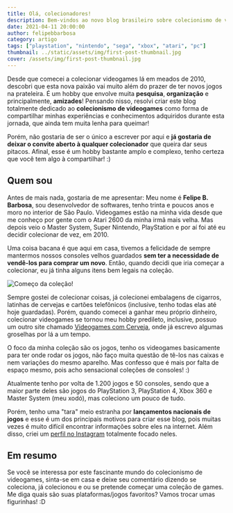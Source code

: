 ```yaml
---
title: Olá, colecionadores!
description: Bem-vindos ao novo blog brasileiro sobre colecionismo de videogames.
date: 2021-04-11 20:00:00
author: felipebbarbosa
category: artigo
tags: ["playstation", "nintendo", "sega", "xbox", "atari", "pc"]
thumbnail: ../static/assets/img/first-post-thumbnail.jpg
cover: /assets/img/first-post-thumbnail.jpg
---
```


Desde que comecei a colecionar videogames lá em meados de 2010, descobri que esta nova paixão vai muito além do prazer de ter novos jogos na prateleira. É um hobby que envolve muita **pesquisa**, **organização** e principalmente, **amizades**! Pensando nisso, resolvi criar este blog totalmente dedicado ao **colecionismo de videogames** como forma de compartilhar minhas experiências e conhecimentos adquiridos durante esta jornada, que ainda tem muita lenha para queimar!

Porém, não gostaria de ser o único a escrever por aqui e **já gostaria de deixar o convite aberto à qualquer colecionador** que queira dar seus pitacos. Afinal, esse é um hobby bastante amplo e complexo, tenho certeza que você tem algo à compartilhar! :)

## Quem sou

Antes de mais nada, gostaria de me apresentar: Meu nome é **Felipe B. Barbosa**, sou desenvolvedor de softwares, tenho trinta e poucos anos e moro no interior de São Paulo. Videogames estão na minha vida desde que me conheço por gente com o Atari 2600 da minha irmã mais velha. Mas depois veio o Master System, Super Nintendo, PlayStation e por aí foi até eu decidir colecionar de vez, em 2010. 

Uma coisa bacana é que aqui em casa, tivemos a felicidade de sempre mantermos nossos consoles velhos guardados **sem ter a necessidade de vendê-los para comprar um novo**. Então, quando decidi que iria começar a colecionar, eu já tinha alguns itens bem legais na coleção. 

![Começo da coleção!](/assets/img/felipebbarbosa_inicio_colecao_videogames.jpg "O começo da coleção, em 2010 — Foto: Acervo pessoal")

Sempre gostei de colecionar coisas, já colecionei embalagens de cigarros, latinhas de cervejas e cartões telefônicos (inclusive, tenho todas elas até hoje guardadas). Porém, quando comecei a ganhar meu próprio dinheiro, colecionar videogames se tornou meu hobby predileto, inclusive, possuo um outro site chamado [Videogames com Cerveja](https:///www.vgscomcerveja.com.br), onde já escrevo algumas groselhas por lá a um tempo. 

O foco da minha coleção são os jogos, tenho os videogames basicamente para ter onde rodar os jogos, não faço muita questão de tê-los nas caixas e nem variações do mesmo aparelho. Mas confesso que é mais por falta de espaço mesmo, pois acho sensacional coleções de consoles! :)

Atualmente tenho por volta de 1.200 jogos e 50 consoles, sendo que a maior parte deles são jogos do PlayStation 3, PlayStation 4, Xbox 360 e Master System (meu xodó), mas coleciono um pouco de tudo.

Porém, tenho uma "tara" meio estranha por **lançamentos nacionais de jogos** e esse é um dos principais motivos para criar esse blog, pois muitas vezes é muito difícil encontrar informações sobre eles na internet. Além disso, criei um [perfil no Instagram](https://www.instagram.com/colecionando.games/) totalmente focado neles.

## Em resumo

Se você se interessa por este fascinante mundo do colecionismo de videogames, sinta-se em casa e deixe seu comentário dizendo se coleciona, já colecionou e ou se pretende começar uma coleção de games. Me diga quais são suas plataformas/jogos favoritos? Vamos trocar umas figurinhas! :D
